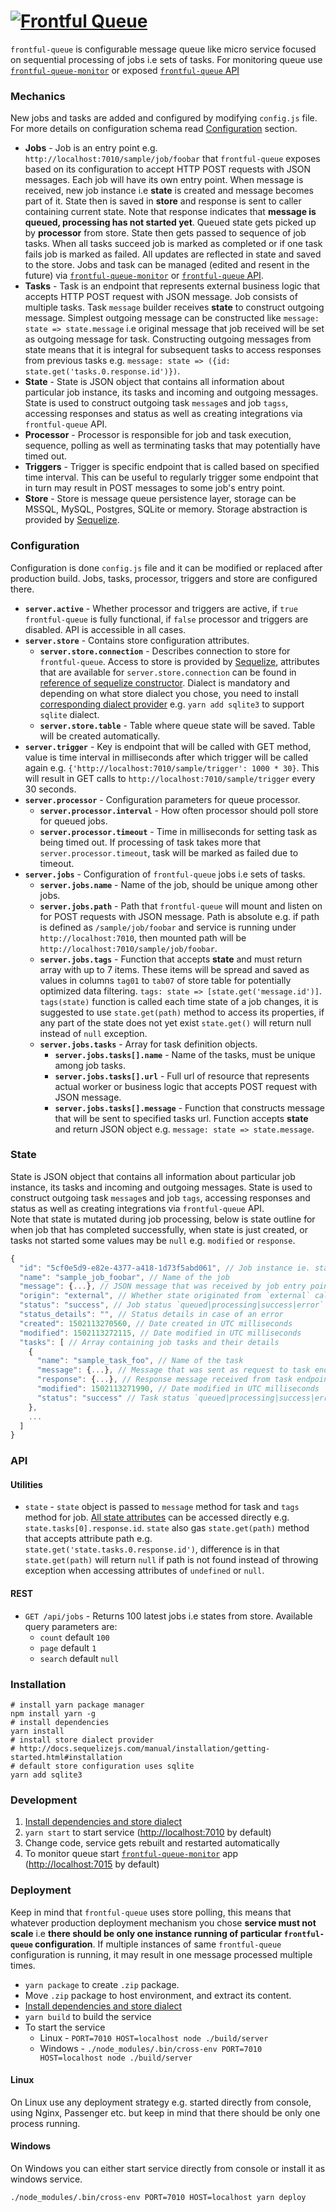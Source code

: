 # <a href="https://github.com/frontful/frontful-queue"><img heigth="75" src="http://www.frontful.com/assets/packages/queue.png" alt="Frontful Queue" /></a>

`frontful-queue` is configurable message queue like micro service focused on sequential processing of jobs i.e sets of tasks. For monitoring queue use [`frontful-queue-monitor`](https://github.com/frontful/frontful-queue-monitor) or exposed [`frontful-queue` API](https://github.com/frontful/frontful-queue#api)

### Mechanics

New jobs and tasks are added and configured by modifying `config.js` file. For more details on configuration schema read [Configuration](https://github.com/frontful/frontful-queue#configuration) section.

  - **Jobs** - Job is an entry point e.g. `http://localhost:7010/sample/job/foobar` that `frontful-queue` exposes based on its configuration to accept HTTP POST requests with JSON messages. Each job will have its own entry point. When message is received, new job instance i.e **state** is created and message becomes part of it. State then is saved in **store** and response is sent to caller containing current state. Note that response indicates that **message is queued, processing has not started yet**. Queued state gets picked up by **processor** from store. State then gets passed to sequence of job tasks. When all tasks succeed job is marked as completed or if one task fails job is marked as failed. All updates are reflected in state and saved to the store. Jobs and task can be managed (edited and resent in the future) via [`frontful-queue-monitor`](https://github.com/frontful/frontful-queue-monitor) or [`frontful-queue` API](https://github.com/frontful/frontful-queue#api).
  - **Tasks** - Task is an endpoint that represents external business logic that accepts HTTP POST request with JSON message. Job consists of multiple tasks. Task `message` builder receives **state** to construct outgoing message. Simplest outgoing message can be constructed like `message: state => state.message` i.e original message that job received will be set as outgoing message for task. Constructing outgoing messages from state means that it is integral for subsequent tasks to access responses from previous tasks e.g. `message: state => ({id: state.get('tasks.0.response.id')})`.
  - **State** - State is JSON object that contains all information about particular job instance, its tasks and incoming and outgoing messages. State is used to construct outgoing task `message`s and job `tagss`, accessing responses and status as well as creating integrations via `frontful-queue` API.
  - **Processor** - Processor is responsible for job and task execution, sequence, polling as well as terminating tasks that may potentially have timed out.
  - **Triggers** - Trigger is specific endpoint that is called based on specified time interval. This can be useful to regularly trigger some endpoint that in turn may result in POST messages to some job's entry point.
  - **Store** - Store is message queue persistence layer, storage can be MSSQL, MySQL, Postgres, SQLite or memory. Storage abstraction is provided by [Sequelize](http://docs.sequelizejs.com/).

### Configuration

Configuration is done `config.js` file and it can be modified or replaced after production build. Jobs, tasks, processor, triggers and store are configured there.

- **`server.active`** - Whether processor and triggers are active, if `true` `frontful-queue` is fully functional, if `false` processor and triggers are disabled. API is accessible in all cases.
- **`server.store`** - Contains store configuration attributes.
  - **`server.store.connection`** - Describes connection to store for `frontful-queue`. Access to store is provided by [Sequelize](http://docs.sequelizejs.com/), attributes that are available for `server.store.connection` can be found in [reference of sequelize constructor](http://docs.sequelizejs.com/class/lib/sequelize.js~Sequelize.html#instance-constructor-constructor). Dialect is mandatory and depending on what store dialect you chose, you need to install [corresponding dialect provider](http://docs.sequelizejs.com/manual/installation/getting-started.html#installation) e.g. `yarn add sqlite3` to support `sqlite` dialect.
  - **`server.store.table`** - Table where queue state will be saved. Table will be created automatically.
- **`server.trigger`** - Key is endpoint that will be called with GET method, value is time interval in milliseconds after which trigger will be called again e.g. `{'http://localhost:7010/sample/trigger': 1000 * 30}`. This will result in GET calls to `http://localhost:7010/sample/trigger` every 30 seconds.
- **`server.processor`** - Configuration parameters for queue processor.
  - **`server.processor.interval`** - How often processor should poll store for queued jobs.
  - **`server.processor.timeout`** - Time in milliseconds for setting task as being timed out. If processing of task takes more that `server.processor.timeout`, task will be marked as failed due to timeout.
- **`server.jobs`** - Configuration of `frontful-queue` jobs i.e sets of tasks.
  - **`server.jobs.name`** - Name of the job, should be unique among other jobs.
  - **`server.jobs.path`** - Path that `frontful-queue` will mount and listen on for POST requests with JSON message. Path is absolute e.g. if path is defined as `/sample/job/foobar` and service is running under `http://localhost:7010`, then mounted path will be `http://localhost:7010/sample/job/foobar`.
  - **`server.jobs.tags`** - Function that accepts **state** and must return array with up to 7 items. These items will be spread and saved as values in columns `tag01` to `tab07` of store table for potentially optimized data filtering. `tags: state => [state.get('message.id')]`. `tags(state)` function is called each time state of a job changes, it is suggested to use `state.get(path)` method to access its properties, if any part of the state does not yet exist `state.get()` will return null instead of `null` exception.
  - **`server.jobs.tasks`** - Array for task definition objects.
    - **`server.jobs.tasks[].name`** - Name of the tasks, must be unique among job tasks.
    - **`server.jobs.tasks[].url`** - Full url of resource that represents actual worker or business logic that accepts POST request with JSON message.
    - **`server.jobs.tasks[].message`** - Function that constructs message that will be sent to specified tasks url. Function accepts **state** and return JSON object e.g. `message: state => state.message`.

### State

State is JSON object that contains all information about particular job instance, its tasks and incoming and outgoing messages. State is used to construct outgoing task `message`s and job `tags`, accessing responses and status as well as creating integrations via `frontful-queue` API.  
Note that state is mutated during job processing, below is state outline for when job that has completed successfully, when state is just created, or tasks not started some values may be `null` e.g. `modified` or `response`.
```javascript
{
  "id": "5cf0e5d9-e82e-4377-a418-1d73f5abd061", // Job instance ie. state id
  "name": "sample_job_foobar", // Name of the job
  "message": {...}, // JSON message that was received by job entry point
  "origin": "external", // Whether state originated from `external` caller or `internal` resend
  "status": "success", // Job status `queued|processing|success|error`
  "status_details": "", // Status details in case of an error
  "created": 1502113270560, // Date created in UTC milliseconds
  "modified": 1502113272115, // Date modified in UTC milliseconds
  "tasks": [ // Array containing job tasks and their details
    {
      "name": "sample_task_foo", // Name of the task
      "message": {...}, // Message that was sent as request to task endpoint url
      "response": {...}, // Response message received from task endpoint url
      "modified": 1502113271990, // Date modified in UTC milliseconds
      "status": "success" // Task status `queued|processing|success|error`
    },
    ...
  ]
}
```

### API

#### Utilities

  - `state` - `state` object is passed to `message` method for task and `tags` method for job. [All state attributes](https://github.com/frontful/frontful-queue#state) can be accessed directly e.g. `state.tasks[0].response.id`. `state` also gas `state.get(path)` method that accepts attribute path e.g.  `state.get('state.tasks.0.response.id')`, difference is in that `state.get(path)` will return `null` if path is not found instead of throwing exception when accessing attributes of `undefined` or `null`.

#### REST

  - `GET /api/jobs` - Returns 100 latest jobs i.e states from store. Available query parameters are:
    - `count` default `100`
    - `page` default `1`
    - `search` default `null`

### Installation

```shell
# install yarn package manager
npm install yarn -g
# install dependencies
yarn install
# install store dialect provider
# http://docs.sequelizejs.com/manual/installation/getting-started.html#installation
# default store configuration uses sqlite
yarn add sqlite3
```

### Development
1. [Install dependencies and store dialect](https://github.com/frontful/frontful-queue#installation)
2. `yarn start` to start service ([http://localhost:7010](http://localhost:7010) by default)
3. Change code, service gets rebuilt and restarted automatically
4. To monitor queue start [`frontful-queue-monitor`](https://github.com/frontful/frontful-queue-monitor) app ([http://localhost:7015](http://localhost:7015) by default)

### Deployment

Keep in mind that `frontful-queue` uses store polling, this means that whatever production deployment mechanism you chose **service must not scale** i.e **there should be only one instance running of particular `frontful-queue` configuration**. If multiple instances of same `frontful-queue` configuration is running, it may result in one message processed multiple times.

- `yarn package` to create `.zip` package.
- Move `.zip` package to host environment, and extract its content.
- [Install dependencies and store dialect](https://github.com/frontful/frontful-queue#installation)
- `yarn build` to build the service
- To start the service
  - Linux - `PORT=7010 HOST=localhost node ./build/server`
  - Windows - `./node_modules/.bin/cross-env PORT=7010 HOST=localhost node ./build/server`

#### Linux

On Linux use any deployment strategy e.g. started directly from console, using Nginx, Passenger etc. but keep in mind that there should be only one process running.

#### Windows

On Windows you can either start service directly from console or install it as windows service.

```shell
./node_modules/.bin/cross-env PORT=7010 HOST=localhost yarn deploy
```
